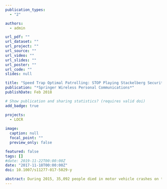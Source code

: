 ```yaml
---
publication_types:
  - "2"

authors:
  - admin

url_pdf: ""
url_dataset: ""
url_project: ""
url_source: ""
url_video: ""
url_slides: ""
url_poster: ""
url_code: ""
slides: null

title: "Speed Trap Optimal Patrolling: STOP Playing Stackelberg Security Games"
publication: "*Springer Wireless Personal Communications*"
publishDate: Feb 2018

# Show publication and sharing statistics? (requires valid doi)
add_badge: true

projects:
  - LOCR
  
image:
  caption: null
  focal_point: ""
  preview_only: false

featured: false
tags: []
#date: 2019-11-22T00:00:00Z
date: "2017-11-18T00:00:00Z"
doi: 10.1007/s11277-017-5029-y

abstract: During 2015, 35,092 people died in motor vehicle crashes on the U.S. roadways, an increase from 32,744 in 2014. The 7.2% increase is the largest percentage increase in nearly 50 years. To reduce reckless driving and the resulting accidents, law enforcement agencies deploy speed traps. However, limited resources prevent full coverage at all times, which leaves many roads uncovered. Law enforcement agencies cannot rely on deterministic coverage as it allows drivers to observe and anticipate covered areas. Therefore, randomized speed trap deployment is vital for active road security. This paper provides random and optimal speed traps deployment based on our innovative STOP framework. STOP utilizes game theory to model drivers' and law enforcers' behaviors. In particular, we provide distinct weights to different actions based on the accidents probability, derive the Nash Equilibrium and Stackelberg Security Equilibrium, and determine the best strategies to deploy. The optimal game solution maximizes law enforcer utility, consequently minimizing the cost paid by the society in terms of reducing vehicle accidents.
---
```


